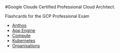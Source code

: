#Google Cloude Certified Professional Cloud Architect.

Flashcards for the GCP Professional Exam

- [Anthos](/anthos.md)
- [App Engine](/app_engine.md)
- [Compute](/compute.md)
- [Kubernetes](/kubernetes.md)
- [Organisations](/org.md)